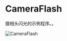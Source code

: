 CameraFlash
=========

摄相头闪光的示例程序。。

![CameraFlash](https://raw.githubusercontent.com/luowei/iOS-demos/master/CameraFlash/doc/a.png)	